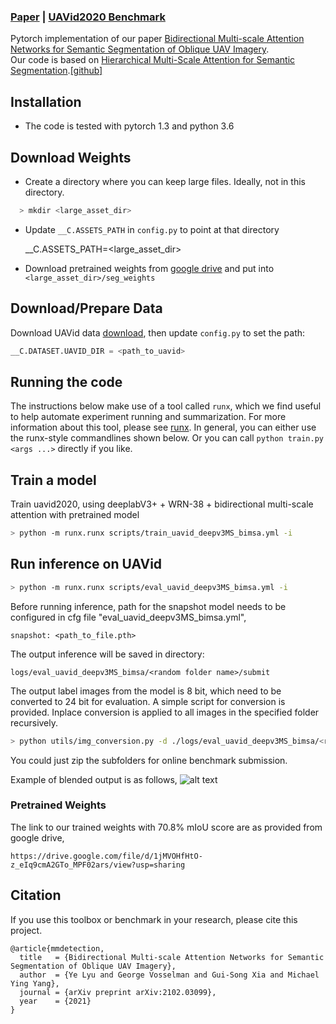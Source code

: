 ### [Paper](https://arxiv.org/abs/2102.03099) | [UAVid2020 Benchmark](https://competitions.codalab.org/competitions/25224) <br>

Pytorch implementation of our paper [Bidirectional Multi-scale Attention Networks for Semantic Segmentation of Oblique UAV Imagery](https://arxiv.org/abs/2102.03099).<br>
Our code is based on [Hierarchical Multi-Scale Attention for Semantic Segmentation](https://arxiv.org/abs/2005.10821).[[github]](https://github.com/NVIDIA/semantic-segmentation)<br>

## Installation 

* The code is tested with pytorch 1.3 and python 3.6

## Download Weights

* Create a directory where you can keep large files. Ideally, not in this directory.
```bash
  > mkdir <large_asset_dir>
```

* Update `__C.ASSETS_PATH` in `config.py` to point at that directory

  __C.ASSETS_PATH=<large_asset_dir>

* Download pretrained weights from [google drive](https://drive.google.com/open?id=1fs-uLzXvmsISbS635eRZCc5uzQdBIZ_U) and put into `<large_asset_dir>/seg_weights`

## Download/Prepare Data
Download UAVid data [download](https://uavid.nl/#download), then update `config.py` to set the path:
```python
__C.DATASET.UAVID_DIR = <path_to_uavid>
```

## Running the code

The instructions below make use of a tool called `runx`, which we find useful to help automate experiment running and summarization. For more information about this tool, please see [runx](https://github.com/NVIDIA/runx).
In general, you can either use the runx-style commandlines shown below. Or you can call `python train.py <args ...>` directly if you like.


## Train a model

Train uavid2020, using deeplabV3+ + WRN-38 + bidirectional multi-scale attention with pretrained model
```bash
> python -m runx.runx scripts/train_uavid_deepv3MS_bimsa.yml -i
```

## Run inference on UAVid

```bash
> python -m runx.runx scripts/eval_uavid_deepv3MS_bimsa.yml -i
```

Before running inference, path for the snapshot model needs to be configured in cfg file "eval_uavid_deepv3MS_bimsa.yml",

    snapshot: <path_to_file.pth>

The output inference will be saved in directory:

    logs/eval_uavid_deepv3MS_bimsa/<random folder name>/submit

The output label images from the model is 8 bit, which need to be converted to 24 bit for evaluation.
A simple script for conversion is provided. Inplace conversion is applied to all images in the specified folder recursively.

```bash
> python utils/img_conversion.py -d ./logs/eval_uavid_deepv3MS_bimsa/<random folder name>/submit/
```

You could just zip the subfolders for online benchmark submission.

Example of blended output is as follows,
![alt text](imgs/blendseq22000900.png "example inference")

### Pretrained Weights
The link to our trained weights with 70.8% mIoU score are as provided from google drive,

    https://drive.google.com/file/d/1jMVOHfHtO-z_eIq9cmA2GTo_MPF02ars/view?usp=sharing

## Citation

If you use this toolbox or benchmark in your research, please cite this project.

```
@article{mmdetection,
  title   = {Bidirectional Multi-scale Attention Networks for Semantic Segmentation of Oblique UAV Imagery},
  author  = {Ye Lyu and George Vosselman and Gui-Song Xia and Michael Ying Yang},
  journal = {arXiv preprint arXiv:2102.03099},
  year    = {2021}
}
```






